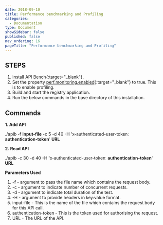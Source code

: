 ```yaml
---
date: 2018-09-10
title: Performance benchmarking and Profiling
categories:
  - Documentation
type: Document
showSidebar: false
published: false
nav_ordering: 16
pageTitle: "Performance benchmarking and Profiling"
---
```

## STEPS

1. Install [API Bench](https://github.com/apigee/apib){:target="_blank"}. 
2. Set the property [perf.monitoring.enabled](https://github.com/project-sunbird/open-saber/blob/b09b444f08ce56f19049e7ae672f9290fd688217/java/registry/src/main/resources/application.yml.sample#L15){:target="_blank"} to true. This is to enable profiling. 
2. Build and start the registry application.
3. Run the below commands in the base directory of this installation.

## Commands

**1. Add API**

./apib -f **input-file** -c 5 -d 40 -H 'x-authenticated-user-token: **authentication-token**' **URL**

**2. Read API**

./apib -c 30 -d 40 -H 'x-authenticated-user-token: **authentication-token**' **URL**

**Parameters Used**
1. -f - argument to pass the file name which contains the request body.
2. -c - argument to indicate number of concurrent requests.
3. -d - argument to indicate total duration of the test.
4. -H - argument to provide headers in key:value format.
5. input-file - This is the name of the file which contains the request body for this API call.
6. authentication-token - This is the token used for authorising the request. 
7. URL - The URL of the API.


